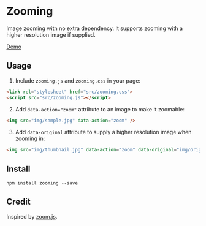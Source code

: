 # Zooming

Image zooming with no extra dependency. It supports zooming with a higher resolution image if supplied.

[Demo](http://desmonding.me/zooming/)

## Usage

1. Include `zooming.js` and `zooming.css` in your page:

  ```html
  <link rel="stylesheet" href="src/zooming.css">
  <script src="src/zooming.js"></script>
  ```

2. Add `data-action="zoom"` attribute to an image to make it zoomable:

  ```html
  <img src="img/sample.jpg" data-action="zoom" />
  ```

3. Add `data-original` attribute to supply a higher resolution image when zooming in:

  ```html
  <img src="img/thumbnail.jpg" data-action="zoom" data-original="img/original.jpg" />
  ```

## Install

`npm install zooming --save`

## Credit

Inspired by [zoom.js](https://github.com/fat/zoom.js).
